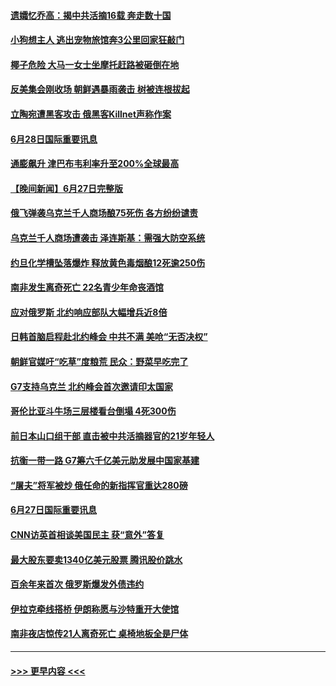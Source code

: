#### [遗孀忆乔高：揭中共活摘16载 奔走数十国](../pages/prog202/a103466721.md?t=06282051) 
#### [小狗想主人 逃出宠物旅馆奔3公里回家狂敲门](../pages/prog202/a103466683.md?t=06282051) 
#### [椰子危险 大马一女士坐摩托赶路被砸倒在地](../pages/prog202/a103466767.md?t=06282051) 
#### [反美集会刚收场 朝鲜遇暴雨袭击 树被连根拔起](../pages/prog202/a103466763.md?t=06282051) 
#### [立陶宛遭黑客攻击 俄黑客Killnet声称作案](../pages/prog202/a103466755.md?t=06282051) 
#### [6月28日国际重要讯息](../pages/prog202/a103466693.md?t=06282051) 
#### [通膨飙升 津巴布韦利率升至200%全球最高](../pages/prog202/a103466641.md?t=06282051) 
#### [【晚间新闻】6月27日完整版](../pages/prog202/a103466441.md?t=06282051) 
#### [俄飞弹袭乌克兰千人商场酿75死伤 各方纷纷谴责](../pages/prog202/a103466505.md?t=06282051) 
#### [乌克兰千人商场遭袭击 泽连斯基：需强大防空系统](../pages/prog202/a103466453.md?t=06282051) 
#### [约旦化学槽坠落爆炸 释放黄色毒烟酿12死逾250伤](../pages/prog202/a103466439.md?t=06282051) 
#### [南非发生离奇死亡 22名青少年命丧酒馆](../pages/prog202/a103466357.md?t=06282051) 
#### [应对俄罗斯 北约响应部队大幅增兵近8倍](../pages/prog202/a103466352.md?t=06282051) 
#### [日韩首脑启程赴北约峰会 中共不满 美呛“无否决权”](../pages/prog202/a103466290.md?t=06282051) 
#### [朝鲜官媒吁“吃草”度粮荒 民众：野菜早吃完了](../pages/prog202/a103466260.md?t=06282051) 
#### [G7支持乌克兰 北约峰会首次邀请印太国家](../pages/prog202/a103466229.md?t=06282051) 
#### [哥伦比亚斗牛场三层楼看台倒塌 4死300伤](../pages/prog202/a103466225.md?t=06282051) 
#### [前日本山口组干部 直击被中共活摘器官的21岁年轻人](../pages/prog202/a103466193.md?t=06282051) 
#### [抗衡一带一路 G7筹六千亿美元助发展中国家基建](../pages/prog202/a103465899.md?t=06282051) 
#### [“屠夫”将军被炒 俄任命的新指挥官重达280磅](../pages/prog202/a103465910.md?t=06282051) 
#### [6月27日国际重要讯息](../pages/prog202/a103465895.md?t=06282051) 
#### [CNN访英首相谈美国民主 获“意外”答复](../pages/prog202/a103465922.md?t=06282051) 
#### [最大股东要卖1340亿美元股票 腾讯股价跳水](../pages/prog202/a103465931.md?t=06282051) 
#### [百余年来首次 俄罗斯爆发外债违约](../pages/prog202/a103465834.md?t=06282051) 
#### [伊拉克牵线搭桥 伊朗称愿与沙特重开大使馆](../pages/prog202/a103465780.md?t=06282051) 
#### [南非夜店惊传21人离奇死亡 桌椅地板全是尸体](../pages/prog202/a103465754.md?t=06282051) 

----
#### [ >>> 更早内容 <<< ](../indexes/prog202-earlier.md)
